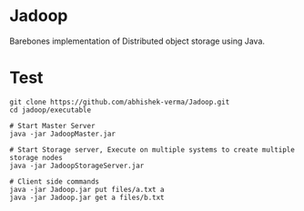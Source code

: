 # Jadoop
Barebones implementation of Distributed object storage using Java.


# Test
```
git clone https://github.com/abhishek-verma/Jadoop.git
cd jadoop/executable

# Start Master Server
java -jar JadoopMaster.jar

# Start Storage server, Execute on multiple systems to create multiple storage nodes
java -jar JadoopStorageServer.jar

# Client side commands
java -jar Jadoop.jar put files/a.txt a
java -jar Jadoop.jar get a files/b.txt
```

